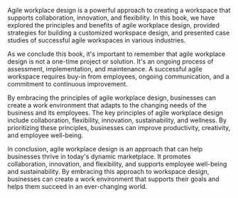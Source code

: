 
Agile workplace design is a powerful approach to creating a workspace that supports collaboration, innovation, and flexibility. In this book, we have explored the principles and benefits of agile workplace design, provided strategies for building a customized workspace design, and presented case studies of successful agile workspaces in various industries.

As we conclude this book, it's important to remember that agile workplace design is not a one-time project or solution. It's an ongoing process of assessment, implementation, and maintenance. A successful agile workspace requires buy-in from employees, ongoing communication, and a commitment to continuous improvement.

By embracing the principles of agile workplace design, businesses can create a work environment that adapts to the changing needs of the business and its employees. The key principles of agile workplace design include collaboration, flexibility, innovation, sustainability, and wellness. By prioritizing these principles, businesses can improve productivity, creativity, and employee well-being.

In conclusion, agile workplace design is an approach that can help businesses thrive in today's dynamic marketplace. It promotes collaboration, innovation, and flexibility, and supports employee well-being and sustainability. By embracing this approach to workspace design, businesses can create a work environment that supports their goals and helps them succeed in an ever-changing world.
